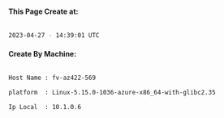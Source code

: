 
   
#### This Page Create at:

```bash

2023-04-27 - 14:39:01 UTC

```

#### Create By Machine:

```bash

Host Name : fv-az422-569

platform  : Linux-5.15.0-1036-azure-x86_64-with-glibc2.35

Ip Local  : 10.1.0.6

```

